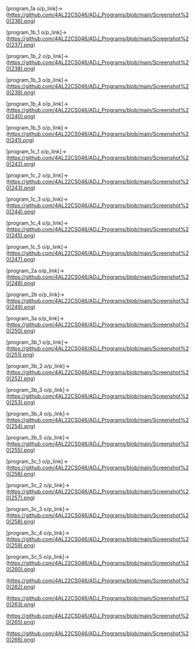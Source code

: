 [program_1a o/p_link]-> (https://github.com/4AL22CS046/ADJ_Programs/blob/main/Screenshot%20(236).png)

[program_1b_1 o/p_link]->(https://github.com/4AL22CS046/ADJ_Programs/blob/main/Screenshot%20(237).png)

[program_1b_2 o/p_link]->(https://github.com/4AL22CS046/ADJ_Programs/blob/main/Screenshot%20(238).png)

[program_1b_3 o/p_link]->(https://github.com/4AL22CS046/ADJ_Programs/blob/main/Screenshot%20(239).png)

[program_1b_4 o/p_link]->(https://github.com/4AL22CS046/ADJ_Programs/blob/main/Screenshot%20(240).png)

[program_1b_5 o/p_link]->(https://github.com/4AL22CS046/ADJ_Programs/blob/main/Screenshot%20(241).png)

[program_1c_1 o/p_link]->(https://github.com/4AL22CS046/ADJ_Programs/blob/main/Screenshot%20(242).png)

[program_1c_2 o/p_link]->(https://github.com/4AL22CS046/ADJ_Programs/blob/main/Screenshot%20(243).png)

[program_1c_3 o/p_link]->(https://github.com/4AL22CS046/ADJ_Programs/blob/main/Screenshot%20(244).png)

[program_1c_4 o/p_link]->(https://github.com/4AL22CS046/ADJ_Programs/blob/main/Screenshot%20(245).png)

[program_1c_5 o/p_link]->(https://github.com/4AL22CS046/ADJ_Programs/blob/main/Screenshot%20(247).png)

[program_2a o/p_link]->(https://github.com/4AL22CS046/ADJ_Programs/blob/main/Screenshot%20(248).png)

[program_2b o/p_link]->(https://github.com/4AL22CS046/ADJ_Programs/blob/main/Screenshot%20(249).png)

[program_3a o/p_link]->(https://github.com/4AL22CS046/ADJ_Programs/blob/main/Screenshot%20(250).png)

[program_3b_1 o/p_link]->(https://github.com/4AL22CS046/ADJ_Programs/blob/main/Screenshot%20(251).png)

[program_3b_2 o/p_link]->(https://github.com/4AL22CS046/ADJ_Programs/blob/main/Screenshot%20(252).png)

[program_3b_3 o/p_link]->(https://github.com/4AL22CS046/ADJ_Programs/blob/main/Screenshot%20(253).png)

[program_3b_4 o/p_link]->(https://github.com/4AL22CS046/ADJ_Programs/blob/main/Screenshot%20(254).png)

[program_3b_5 o/p_link]->(https://github.com/4AL22CS046/ADJ_Programs/blob/main/Screenshot%20(255).png)

[program_3c_1 o/p_link]->(https://github.com/4AL22CS046/ADJ_Programs/blob/main/Screenshot%20(256).png)

[program_3c_2 o/p_link]->(https://github.com/4AL22CS046/ADJ_Programs/blob/main/Screenshot%20(257).png)

[program_3c_3 o/p_link]->(https://github.com/4AL22CS046/ADJ_Programs/blob/main/Screenshot%20(258).png)

[program_3c_4 o/p_link]->(https://github.com/4AL22CS046/ADJ_Programs/blob/main/Screenshot%20(259).png)

[program_3c_5 o/p_link]->(https://github.com/4AL22CS046/ADJ_Programs/blob/main/Screenshot%20(260).png)

(https://github.com/4AL22CS046/ADJ_Programs/blob/main/Screenshot%20(262).png)

(https://github.com/4AL22CS046/ADJ_Programs/blob/main/Screenshot%20(263).png)

(https://github.com/4AL22CS046/ADJ_Programs/blob/main/Screenshot%20(265).png)

(https://github.com/4AL22CS046/ADJ_Programs/blob/main/Screenshot%20(266).png)



